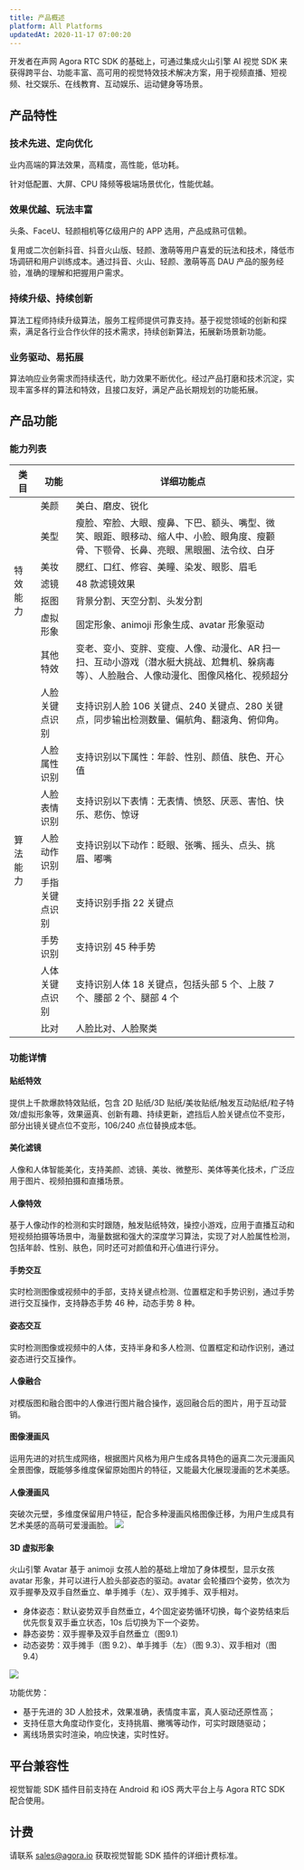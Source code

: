 ```yaml
---
title: 产品概述
platform: All Platforms
updatedAt: 2020-11-17 07:00:20
---
```

开发者在声网 Agora RTC SDK 的基础上，可通过集成火山引擎 AI 视觉 SDK 来获得跨平台、功能丰富、高可用的视觉特效技术解决方案，用于视频直播、短视频、社交娱乐、在线教育、互动娱乐、运动健身等场景。

## 产品特性

### 技术先进、定向优化

业内高端的算法效果，高精度，高性能，低功耗。

针对低配置、大屏、CPU 降频等极端场景优化，性能优越。

### 效果优越、玩法丰富

头条、FaceU、轻颜相机等亿级用户的 APP 选用，产品成熟可信赖。

复用或二次创新抖音、抖音火山版、轻颜、激萌等用户喜爱的玩法和技术，降低市场调研和用户训练成本。通过抖音、火山、轻颜、激萌等高 DAU 产品的服务经验，准确的理解和把握用户需求。 

### 持续升级、持续创新

算法工程师持续升级算法，服务工程师提供可靠支持。基于视觉领域的创新和探索，满足各行业合作伙伴的技术需求，持续创新算法，拓展新场景新功能。 

### 业务驱动、易拓展

算法响应业务需求而持续迭代，助力效果不断优化。经过产品打磨和技术沉淀，实现丰富多样的算法和特效，且接口友好，满足产品长期规划的功能拓展。

## 产品功能

### 能力列表

<table>
<thead>
  <tr>
    <th>类目</th>
    <th>功能</th>
    <th>详细功能点</th>
  </tr>
</thead>
<tbody>
  <tr>
    <td rowspan="7">特效能力</td>
    <td>美颜</td>
    <td>美白、磨皮、锐化</td>
  </tr>
  <tr>
    <td>美型</td>
    <td>瘦脸、窄脸、大眼、瘦鼻、下巴、额头、嘴型、微笑、眼距、眼移动、缩人中、小脸、眼角度、瘦颧骨、下颚骨、长鼻、亮眼、黑眼圈、法令纹、白牙</td>
  </tr>
  <tr>
    <td>美妆</td>
    <td>腮红、口红、修容、美瞳、染发、眼影、眉毛</td>
  </tr>
  <tr>
    <td>滤镜</td>
    <td>48 款滤镜效果</td>
  </tr>
  <tr>
    <td>抠图</td>
    <td>背景分割、天空分割、头发分割</td>
  </tr>
  <tr>
    <td>虚拟形象</td>
    <td>固定形象、animoji 形象生成、avatar 形象驱动</td>
  </tr>
  <tr>
    <td>其他特效</td>
    <td>变老、变小、变胖、变瘦、人像、动漫化、AR 扫一扫、互动小游戏（潜水艇大挑战、尬舞机、躲病毒等）、人脸融合、人像动漫化、图像风格化、视频超分</td>
  </tr>
  <tr>
    <td rowspan="8">算法能力</td>
    <td>人脸关键点识别</td>
    <td>支持识别人脸 106 关键点、240 关键点、280 关键点，同步输出检测数量、偏航角、翻滚角、俯仰角。</td>
  </tr>
  <tr>
    <td>人脸属性识别</td>
    <td>支持识别以下属性：年龄、性别、颜值、肤色、开心值</td>
  </tr>
  <tr>
    <td>人脸表情识别</td>
    <td>支持识别以下表情：无表情、愤怒、厌恶、害怕、快乐、悲伤、惊讶</td>
  </tr>
  <tr>
    <td>人脸动作识别</td>
    <td>支持识别以下动作：眨眼、张嘴、摇头、点头、挑眉、嘟嘴</td>
  </tr>
  <tr>
    <td>手指关键点识别</td>
    <td>支持识别手指 22 关键点</td>
  </tr>
  <tr>
    <td>手势识别</td>
    <td>支持识别 45 种手势</td>
  </tr>
  <tr>
    <td>人体关键点识别</td>
    <td>支持识别人体 18 关键点，包括头部 5 个、上肢 7 个、腰部 2 个、腿部 4 个</td>
  </tr>
  <tr>
    <td>比对</td>
    <td>人脸比对、人脸聚类</td>
  </tr>
</tbody>
</table>

### 功能详情

#### **贴纸特效** 

提供上千款爆款特效贴纸，包含 2D 贴纸/3D 贴纸/美妆贴纸/触发互动贴纸/粒子特效/虚拟形象等，效果逼真、创新有趣、持续更新，遮挡后人脸关键点位不变形，部分出镜关键点位不变形，106/240 点位替换成本低。

#### **美化滤镜**

人像和人体智能美化，支持美颜、滤镜、美妆、微整形、美体等美化技术，广泛应用于图片、视频拍摄和直播场景。

#### **人像特效**

基于人像动作的检测和实时跟随，触发贴纸特效，操控小游戏，应用于直播互动和短视频拍摄等场景中，海量数据和强大的深度学习算法，实现了对人脸属性检测，包括年龄、性别、肤色，同时还可对颜值和开心值进行评分。


#### **手势交互**

实时检测图像或视频中的手部，支持关键点检测、位置框定和手势识别，通过手势进行交互操作，支持静态手势 46 种，动态手势 8 种。


#### **姿态交互**

实时检测图像或视频中的人体，支持半身和多人检测、位置框定和动作识别，通过姿态进行交互操作。


#### **人像融合**

对模版图和融合图中的人像进行图片融合操作，返回融合后的图片，用于互动营销。

#### **图像漫画风**

运用先进的对抗生成网络，根据图片风格为用户生成各具特色的逼真二次元漫画风全景图像，既能够多维度保留原始图片的特征，又能最大化展现漫画的艺术美感。

#### **人像漫画风**

突破次元壁，多维度保留用户特征，配合多种漫画风格图像迁移，为用户生成具有艺术美感的高萌可爱漫画脸。
![](https://web-cdn.agora.io/docs-files/1603193609129)



#### **3D 虚拟形象**

火山引擎 Avatar 基于 animoji 女孩人脸的基础上增加了身体模型，显示女孩 avatar 形象，并可以进行人脸头部姿态的驱动。avatar 会轮播四个姿势，依次为双手握拳及双手自然垂立、单手摊手（左）、双手摊手、双手相对。

- 身体姿态：默认姿势双手自然垂立，4个固定姿势循环切换，每个姿势结束后优先恢复双手垂立状态，10s 后切换为下一个姿势。 
- 静态姿势：双手握拳及双手自然垂立（图9.1）
- 动态姿势：双手摊手（图 9.2）、单手摊手（左）（图 9.3）、双手相对（图 9.4）

![](https://web-cdn.agora.io/docs-files/1603193618829)

功能优势：

- 基于先进的 3D 人脸技术，效果准确，表情度丰富，真人驱动还原性高；
- 支持任意大角度动作变化，支持挑眉、撇嘴等动作，可实时跟随驱动；
- 离线场景实时渲染，响应快速，实时性好。



## 平台兼容性

视觉智能 SDK 插件目前支持在 Android 和 iOS 两大平台上与 Agora RTC SDK 配合使用。

## 计费

请联系 [sales@agora.io](mailto:sales@agora.io) 获取视觉智能 SDK 插件的详细计费标准。